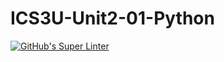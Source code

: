 # ICS3U-Unit2-01-Python

[![GitHub's Super Linter](https://github.com/Aleksandr-Ten/ICS3U-Unit2-01-Python/workflows/GitHub's%20Super%20Linter/badge.svg)](https://github.com/Aleksandr-Ten/ICS3U-Unit2-01-Python/actions)
